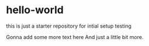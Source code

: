 # hello-world
this is just a starter repository for intial setup testing

Gonna add some more text here
And just a little bit more.
